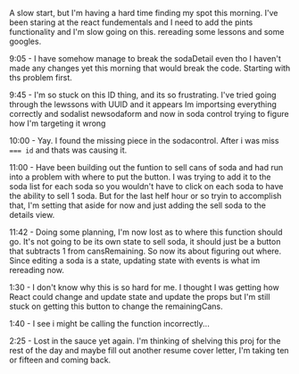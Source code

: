 A slow start, but I'm having a hard time finding my spot this morning. I've been staring at the react fundementals and I need to add the pints functionality and I'm slow going on this.
rereading some lessons and some googles.

9:05 - I have somehow manage to break the sodaDetail even tho I haven't made any changes yet this morning that would break the code. Starting with ths problem first.

9:45 - I'm so stuck on this ID thing, and its so frustrating. I've tried going through the lewssons with UUID and it appears Im importsing everything correctly and sodalist newsodaform and now in soda control trying to figure how I'm targeting it wrong

10:00 - Yay. I found the missing piece in the sodacontrol. After i was miss ` === id` and thats was causing it.

11:00 - Have been building out the funtion to sell cans of soda and had run into a problem with where to put the button. I was trying to add it to the soda list for each soda so you wouldn't have to click on each soda to have the ability to sell 1 soda. But for the last helf hour or so tryin to accomplish that, I'm setting that aside for now and just adding the sell soda to the details view.

11:42 - Doing some planning, I'm now lost as to where this function should go. It's not going to be its own state to sell soda, it should just be a button that subtracts 1 from cansRemaining. So now its about figuring out where. Since editing a soda is a state, updating state with events is what im rereading now.

1:30 - I don't know why this is so hard for me. I thought I was getting how React could change and update state and update the props but I'm still stuck on getting this button to change the remainingCans.

1:40 - I see i might be calling the function incorrectly...

2:25 - Lost in the sauce yet again. I'm thinking of shelving this proj for the rest of the day and maybe fill out another resume cover letter, I'm taking ten or fifteen and coming back.